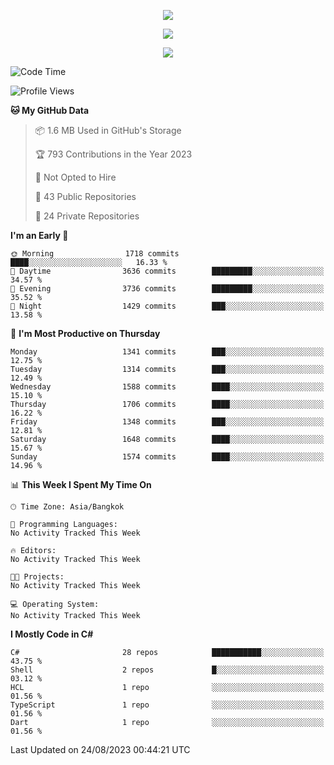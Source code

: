 <p align="center">
  <a href="say-hi.gif"> 
    <img align="center" src="say-hi.gif"/>
  </a>
</p>
<p align="center">
  <a href="https://github.com/htthinh1999">
    <img align="center" src="https://github-readme-stats-kappa-pink.vercel.app/api?username=htthinh1999&show_icons=true&count_private=true&theme=dracula"/>
  </a>
</p>
<p align="center">
  <a href="https://github.com/htthinh1999">
    <img src="https://github-readme-stats-kappa-pink.vercel.app/api/top-langs/?username=htthinh1999&layout=compact&langs_count=6&count_private=true&hide=tsql,hlsl,glsl,shaderlab&theme=dracula"/>
  </a>
</p>

<!--START_SECTION:waka-->
![Code Time](http://img.shields.io/badge/Code%20Time-0%20secs-blue)

![Profile Views](http://img.shields.io/badge/Profile%20Views-0-blue)

**🐱 My GitHub Data** 

> 📦 1.6 MB Used in GitHub's Storage 
 > 
> 🏆 793 Contributions in the Year 2023
 > 
> 🚫 Not Opted to Hire
 > 
> 📜 43 Public Repositories 
 > 
> 🔑 24 Private Repositories 
 > 
**I'm an Early 🐤** 

```text
🌞 Morning                1718 commits        ████░░░░░░░░░░░░░░░░░░░░░   16.33 % 
🌆 Daytime                3636 commits        █████████░░░░░░░░░░░░░░░░   34.57 % 
🌃 Evening                3736 commits        █████████░░░░░░░░░░░░░░░░   35.52 % 
🌙 Night                  1429 commits        ███░░░░░░░░░░░░░░░░░░░░░░   13.58 % 
```
📅 **I'm Most Productive on Thursday** 

```text
Monday                   1341 commits        ███░░░░░░░░░░░░░░░░░░░░░░   12.75 % 
Tuesday                  1314 commits        ███░░░░░░░░░░░░░░░░░░░░░░   12.49 % 
Wednesday                1588 commits        ████░░░░░░░░░░░░░░░░░░░░░   15.10 % 
Thursday                 1706 commits        ████░░░░░░░░░░░░░░░░░░░░░   16.22 % 
Friday                   1348 commits        ███░░░░░░░░░░░░░░░░░░░░░░   12.81 % 
Saturday                 1648 commits        ████░░░░░░░░░░░░░░░░░░░░░   15.67 % 
Sunday                   1574 commits        ████░░░░░░░░░░░░░░░░░░░░░   14.96 % 
```


📊 **This Week I Spent My Time On** 

```text
🕑︎ Time Zone: Asia/Bangkok

💬 Programming Languages: 
No Activity Tracked This Week

🔥 Editors: 
No Activity Tracked This Week

🐱‍💻 Projects: 
No Activity Tracked This Week

💻 Operating System: 
No Activity Tracked This Week
```

**I Mostly Code in C#** 

```text
C#                       28 repos            ███████████░░░░░░░░░░░░░░   43.75 % 
Shell                    2 repos             █░░░░░░░░░░░░░░░░░░░░░░░░   03.12 % 
HCL                      1 repo              ░░░░░░░░░░░░░░░░░░░░░░░░░   01.56 % 
TypeScript               1 repo              ░░░░░░░░░░░░░░░░░░░░░░░░░   01.56 % 
Dart                     1 repo              ░░░░░░░░░░░░░░░░░░░░░░░░░   01.56 % 
```




 Last Updated on 24/08/2023 00:44:21 UTC
<!--END_SECTION:waka-->
